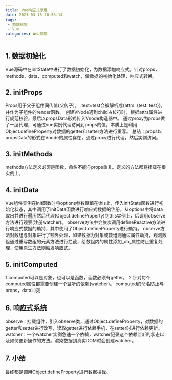 ```yaml
---
title: Vue响应式原理
date: 2021-03-15 10:56:14
tags:
 - 前端框架
 - Vue
categories: Web前端
---
```

## 1. 数据初始化
Vue源码中在initState中进行了数据初始化，为数据添加响应式。针对props，methods，data，computed和watch，做数据的初始化处理，响应式转换。
## 2. initProps
Props用于父子组件间传值(父传子)。
:test=test会被解析成{attrs: {test: test}}，并作为子组件的render函数。
创建VNode遇到child占位符时，根据attrs属性进行规范校验，最后以propsData形式传入Vnode构造器中。
通过proxy为props做了一层代理，可通过vue实例代理访问到props的值，本质上是利用Object.defineProperty对数据的getter和setter方法进行重写。
总结：props以propsData的形式在Vnode的属性存在，通过proxy进行代理，然后实例访问。
## 3. initMethods
methods方法定义必须是函数，命名不能与props重复。定义的方法都将挂载在根实例上。
## 4. initData
Vue组件实例在init函数时将options参数赋值在this上，传入initState函数进行初始化状态，其中调用了initData函数进行响应式数据的注册，从options中将data取出并进行遍历然后代理(Object.defineProperty)到this实例上，后调用observe方法进行观察(注册watcher)。
observe方法中会依次调用defineReactive方法进行响应式数据的劫持，其中使用了Object.defineProperty进行劫持。
observe方法对数组与对象进行了额外处理，如果数据为对象或数组则通过属性劫持，观测数组通过重写数组的元素方法进行拦截，给数组内的属性添加_ob_属性防止重复处理，使用原生方法则触发响应式。
## 5. initComputed
1.computed可以是对象，也可以是函数，函数必须有getter。
2.针对每个computed属性都需要创建一个监听的依赖(watcher)。
computed的命名防止与props，data冲突
## 6. 响应式系统
observe：挂载组件，引入observe类，通过Object.defineProperty，对数据的getter和setter进行改写，读取getter进行依赖手机，在setter时进行依赖更新。
watcher：一个watcher实例急速一个依赖，watcher记录这个依赖监听的状态以及如何更新操作的方法。渲染数据到真实DOM时会创建watcher。
## 7. 小结
最终都是调用Object.defineProperty进行数据拦截。



